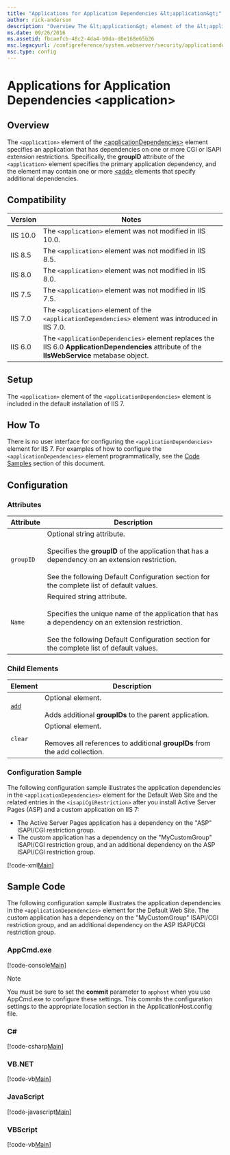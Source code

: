```yaml
---
title: "Applications for Application Dependencies &lt;application&gt;"
author: rick-anderson
description: "Overview The &lt;application&gt; element of the &lt;applicationDependencies&gt; element specifies an application that has dependencies on one or more CGI or..."
ms.date: 09/26/2016
ms.assetid: fbcaefcb-48c2-4da4-b9da-d0e168e65b26
msc.legacyurl: /configreference/system.webserver/security/applicationdependencies/application
msc.type: config
---
```

Applications for Application Dependencies &lt;application&gt;
====================
<a id="001"></a>
## Overview

The `<application>` element of the [&lt;applicationDependencies&gt;](../index.md) element specifies an application that has dependencies on one or more CGI or ISAPI extension restrictions. Specifically, the **groupID** attribute of the `<application>` element specifies the primary application dependency, and the element may contain one or more [&lt;add&gt;](add.md) elements that specify additional dependencies.

<a id="002"></a>
## Compatibility

| Version | Notes |
| --- | --- |
| IIS 10.0 | The `<application>` element was not modified in IIS 10.0. |
| IIS 8.5 | The `<application>` element was not modified in IIS 8.5. |
| IIS 8.0 | The `<application>` element was not modified in IIS 8.0. |
| IIS 7.5 | The `<application>` element was not modified in IIS 7.5. |
| IIS 7.0 | The `<application>` element of the `<applicationDependencies>` element was introduced in IIS 7.0. |
| IIS 6.0 | The `<applicationDependencies>` element replaces the IIS 6.0 **ApplicationDependencies** attribute of the **IIsWebService** metabase object. |

<a id="003"></a>
## Setup

The `<application>` element of the `<applicationDependencies>` element is included in the default installation of IIS 7.

<a id="004"></a>
## How To

There is no user interface for configuring the `<applicationDependencies>` element for IIS 7. For examples of how to configure the `<applicationDependencies>` element programmatically, see the [Code Samples](#006) section of this document.

<a id="005"></a>
## Configuration

### Attributes

| Attribute | Description |
| --- | --- |
| `groupID` | Optional string attribute. <br><br>Specifies the **groupID** of the application that has a dependency on an extension restriction. <br><br>See the following Default Configuration section for the complete list of default values. |
| `Name` | Required string attribute. <br><br>Specifies the unique name of the application that has a dependency on an extension restriction. <br><br>See the following Default Configuration section for the complete list of default values. |

### Child Elements

| Element | Description |
| --- | --- |
| [`add`](add.md) | Optional element.<br><br>Adds additional **groupIDs** to the parent application. |
| `clear` | Optional element.<br><br>Removes all references to additional **groupIDs** from the add collection. |

### Configuration Sample

The following configuration sample illustrates the application dependencies in the `<applicationDependencies>` element for the Default Web Site and the related entries in the `<isapiCgiRestriction>` after you install Active Server Pages (ASP) and a custom application on IIS 7:

- The Active Server Pages application has a dependency on the &quot;ASP&quot; ISAPI/CGI restriction group.
- The custom application has a dependency on the &quot;MyCustomGroup&quot; ISAPI/CGI restriction group, and an additional dependency on the ASP ISAPI/CGI restriction group.

[!code-xml[Main](index/samples/sample1.xml)]

<a id="006"></a>
## Sample Code

The following configuration sample illustrates the application dependencies in the `<applicationDependencies>` element for the Default Web Site. The custom application has a dependency on the &quot;MyCustomGroup&quot; ISAPI/CGI restriction group, and an additional dependency on the ASP ISAPI/CGI restriction group.

### AppCmd.exe

[!code-console[Main](index/samples/sample2.cmd)]

> [!NOTE]
> You must be sure to set the **commit** parameter to `apphost` when you use AppCmd.exe to configure these settings. This commits the configuration settings to the appropriate location section in the ApplicationHost.config file.

### C\#

[!code-csharp[Main](index/samples/sample3.cs)]

### VB.NET

[!code-vb[Main](index/samples/sample4.vb)]

### JavaScript

[!code-javascript[Main](index/samples/sample5.js)]

### VBScript

[!code-vb[Main](index/samples/sample6.vb)]
